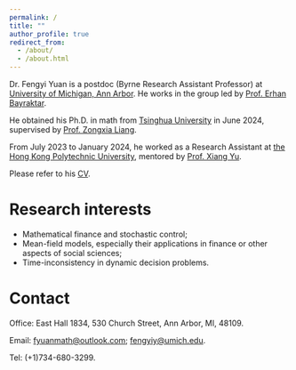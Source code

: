 ```yaml
---
permalink: /
title: ""
author_profile: true
redirect_from: 
  - /about/
  - /about.html
---
```



Dr. Fengyi Yuan is a postdoc (Byrne Research Assistant Professor) at [University of Michigan, Ann Arbor](https://lsa.umich.edu/math/people/postdoc-faculty.directory.html?tag=math/financial-actuarial&tagns=michigan-lsa&tagtext=Financial%20and%20Actuarial). He works in the group led by [Prof. Erhan Bayraktar](https://sites.lsa.umich.edu/erhan/).

He obtained his Ph.D. in math from [Tsinghua University](https://math.tsinghua.edu.cn) in June 2024, supervised by [Prof. Zongxia Liang](https://math.tsinghua.edu.cn/info/1125/1623.htm). 

From July 2023 to January 2024, he worked as a Research Assistant at [the Hong Kong Polytechnic University](https://www.polyu.edu.hk/ama/), mentored by [Prof. Xiang Yu](https://sites.google.com/site/xiangyuama/home).

Please refer to his [CV](../assets/CV.pdf).

Research interests
======
- Mathematical finance and stochastic control;
- Mean-field models, especially their applications in finance or other aspects of social sciences;
- Time-inconsistency in dynamic decision problems.

Contact
======
Office: East Hall 1834, 530 Church Street, Ann Arbor, MI, 48109.

Email: [fyuanmath@outlook.com](mailto:fyuanmath@outlook.com); [fengyiy@umich.edu](mailto:fengyiy@umich.edu).

Tel: (+1)734-680-3299.


